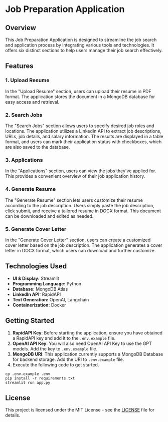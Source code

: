 
# Job Preparation Application

## Overview

This Job Preparation Application is designed to streamline the job search and application process by integrating various tools and technologies. It offers six distinct sections to help users manage their job search effectively.

## Features

### 1. Upload Resume

In the "Upload Resume" section, users can upload their resume in PDF format. The application stores the document in a MongoDB database for easy access and retrieval.

### 2. Search Jobs

The "Search Jobs" section allows users to specify desired job roles and locations. The application utilizes a LinkedIn API to extract job descriptions, URLs, job details, and salary information. The results are displayed in a table format, and users can mark their application status with checkboxes, which are also saved to the database.

### 3. Applications

In the "Applications" section, users can view the jobs they've applied for. This provides a convenient overview of their job application history.

### 4. Generate Resume

The "Generate Resume" section lets users customize their resume according to the job description. Users simply paste the job description, click submit, and receive a tailored resume in DOCX format. This document can be downloaded and edited as needed.

### 5. Generate Cover Letter

In the "Generate Cover Letter" section, users can create a customized cover letter based on the job description. The application generates a cover letter in DOCX format, which users can download and further customize.

## Technologies Used

- **UI & Display:** Streamlit
- **Programming Language:** Python
- **Database:** MongoDB Atlas
- **LinkedIn API:** RapidAPI
- **Text Generation:** OpenAI, Langchain
- **Containerization:** Docker

## Getting Started

1. **RapidAPI Key**: Before starting the application, ensure you have obtained a RapidAPI key and add it to the `.env.example` file.
2. **OpenAI API Key**: You will also need OpenAI API Key to use the GPT models. Add the key to `.env.example` file.
3. **MongoDB URI**: This application currently supports a MongoDB Database for backend storage. Add the URI to `.env.example` file.
4. Execute the following code to get started.
```shell
cp .env.example .env
pip install -r requirements.txt
streamlit run app.py
```

## License

This project is licensed under the MIT License - see the [LICENSE](LICENSE) file for details.
